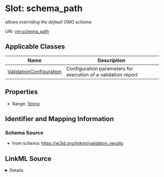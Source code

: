 # Slot: schema_path
_allows overriding the default OMO schema_


URI: [vm:schema_path](https://w3id.org/linkml/validation-model/schema_path)



<!-- no inheritance hierarchy -->




## Applicable Classes

| Name | Description |
| --- | --- |
[ValidationConfiguration](ValidationConfiguration.md) | Configuration parameters for execution of a validation report






## Properties

* Range: [String](String.md)







## Identifier and Mapping Information







### Schema Source


* from schema: https://w3id.org/linkml/validation_results




## LinkML Source

<details>
```yaml
name: schema_path
description: allows overriding the default OMO schema
from_schema: https://w3id.org/linkml/validation_results
rank: 1000
alias: schema_path
owner: ValidationConfiguration
domain_of:
- ValidationConfiguration
range: string

```
</details>